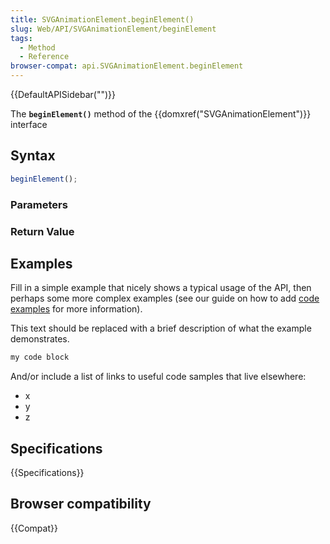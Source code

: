 ```yaml
---
title: SVGAnimationElement.beginElement()
slug: Web/API/SVGAnimationElement/beginElement
tags:
  - Method
  - Reference
browser-compat: api.SVGAnimationElement.beginElement
---
```

{{DefaultAPISidebar("")}}

The **`beginElement()`** method of the {{domxref("SVGAnimationElement")}} interface 

## Syntax

```js
beginElement();
```

### Parameters



### Return Value



## Examples

Fill in a simple example that nicely shows a typical usage of the API, then perhaps some more complex examples (see our guide on how to add [code examples](/en-US/docs/MDN/Contribute/Structures/Code_examples) for more information).

This text should be replaced with a brief description of what the example demonstrates.

```js
my code block
```

And/or include a list of links to useful code samples that live elsewhere:

*   x
*   y
*   z

## Specifications

{{Specifications}}

## Browser compatibility

{{Compat}}


